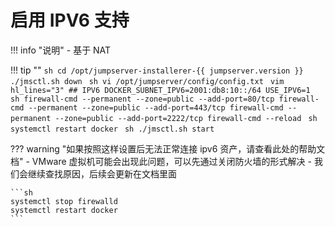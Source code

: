 # 启用 IPV6 支持

!!! info "说明"
    - 基于 NAT

!!! tip ""
    ```sh
    cd /opt/jumpserver-installerer-{{ jumpserver.version }}
    ./jmsctl.sh down
    ```
    ```sh
    vi /opt/jumpserver/config/config.txt
    ```
    ```vim hl_lines="3"
    ## IPV6
    DOCKER_SUBNET_IPV6=2001:db8:10::/64
    USE_IPV6=1
    ```
    ```sh
    firewall-cmd --permanent --zone=public --add-port=80/tcp
    firewall-cmd --permanent --zone=public --add-port=443/tcp
    firewall-cmd --permanent --zone=public --add-port=2222/tcp
    firewall-cmd --reload
    ```
    ```sh
    systemctl restart docker
    ```
    ```sh
    ./jmsctl.sh start
    ```

??? warning "如果按照这样设置后无法正常连接 ipv6 资产，请查看此处的帮助文档"
    - VMware 虚拟机可能会出现此问题，可以先通过关闭防火墙的形式解决
    - 我们会继续查找原因，后续会更新在文档里面

    ```sh
    systemctl stop firewalld
    systemctl restart docker
    ```
